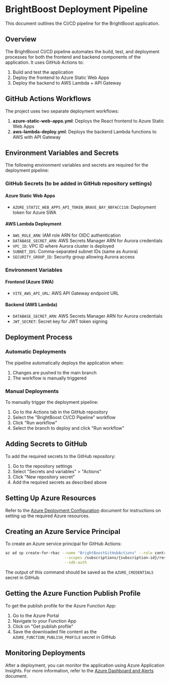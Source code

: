 # BrightBoost Deployment Pipeline

This document outlines the CI/CD pipeline for the BrightBoost application.

## Overview

The BrightBoost CI/CD pipeline automates the build, test, and deployment processes for both the frontend and backend components of the application. It uses GitHub Actions to:

1. Build and test the application
2. Deploy the frontend to Azure Static Web Apps
3. Deploy the backend to AWS Lambda + API Gateway

## GitHub Actions Workflows

The project uses two separate deployment workflows:

1. **azure-static-web-apps.yml**: Deploys the React frontend to Azure Static Web Apps
2. **aws-lambda-deploy.yml**: Deploys the backend Lambda functions to AWS with API Gateway

## Environment Variables and Secrets

The following environment variables and secrets are required for the deployment pipeline:

### GitHub Secrets (to be added in GitHub repository settings)

#### Azure Static Web Apps
- `AZURE_STATIC_WEB_APPS_API_TOKEN_BRAVE_BAY_0BFACC110`: Deployment token for Azure SWA

#### AWS Lambda Deployment
- `AWS_ROLE_ARN`: IAM role ARN for OIDC authentication
- `DATABASE_SECRET_ARN`: AWS Secrets Manager ARN for Aurora credentials
- `VPC_ID`: VPC ID where Aurora cluster is deployed
- `SUBNET_IDS`: Comma-separated subnet IDs (same as Aurora)
- `SECURITY_GROUP_ID`: Security group allowing Aurora access

### Environment Variables

#### Frontend (Azure SWA)
- `VITE_AWS_API_URL`: AWS API Gateway endpoint URL

#### Backend (AWS Lambda)
- `DATABASE_SECRET_ARN`: AWS Secrets Manager ARN for Aurora credentials
- `JWT_SECRET`: Secret key for JWT token signing

## Deployment Process

### Automatic Deployments

The pipeline automatically deploys the application when:

1. Changes are pushed to the main branch
2. The workflow is manually triggered

### Manual Deployments

To manually trigger the deployment pipeline:

1. Go to the Actions tab in the GitHub repository
2. Select the "BrightBoost CI/CD Pipeline" workflow
3. Click "Run workflow"
4. Select the branch to deploy and click "Run workflow"

## Adding Secrets to GitHub

To add the required secrets to the GitHub repository:

1. Go to the repository settings
2. Select "Secrets and variables" > "Actions"
3. Click "New repository secret"
4. Add the required secrets as described above

## Setting Up Azure Resources

Refer to the [Azure Deployment Configuration](../AZURE_DEPLOYMENT.md) document for instructions on setting up the required Azure resources.

## Creating an Azure Service Principal

To create an Azure service principal for GitHub Actions:

```bash
az ad sp create-for-rbac --name "BrightBoostGitHubActions" --role contributor \
                          --scopes /subscriptions/{subscription-id}/resourceGroups/bb-dev-rg \
                          --sdk-auth
```

The output of this command should be saved as the `AZURE_CREDENTIALS` secret in GitHub.

## Getting the Azure Function Publish Profile

To get the publish profile for the Azure Function App:

1. Go to the Azure Portal
2. Navigate to your Function App
3. Click on "Get publish profile"
4. Save the downloaded file content as the `AZURE_FUNCTION_PUBLISH_PROFILE` secret in GitHub

## Monitoring Deployments

After a deployment, you can monitor the application using Azure Application Insights. For more information, refer to the [Azure Dashboard and Alerts](../azure/dashboard-alerts.md) document.
